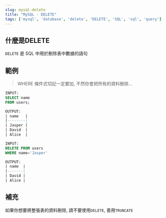 ```yaml
---
slug: mysql-delete
title: "MySQL - DELETE"
tags: ['mysql', 'database', 'delete', 'DELETE', 'SQL', 'sql', 'query']
---
```


## 什麼是DELETE
`DELETE` 是 SQL 中用於刪除表中數據的語句

## 範例
> WHERE 條件式切記一定要加, 不然你會把所有的資料刪除...

```sql
INPUT:
SELECT name
FROM users;

OUTPUT:
| name   |
|--------|
| Jasper |
| David  |
| Alice  |

INPUT:
DELETE FROM users
WHERE name='Jasper'

OUTPUT:
| name  |
|-------|
| David |
| Alice |
```

## 補充
如果你想要將整張表的資料刪除, 請不要使用`DELETE`, 善用`TRUNCATE`
